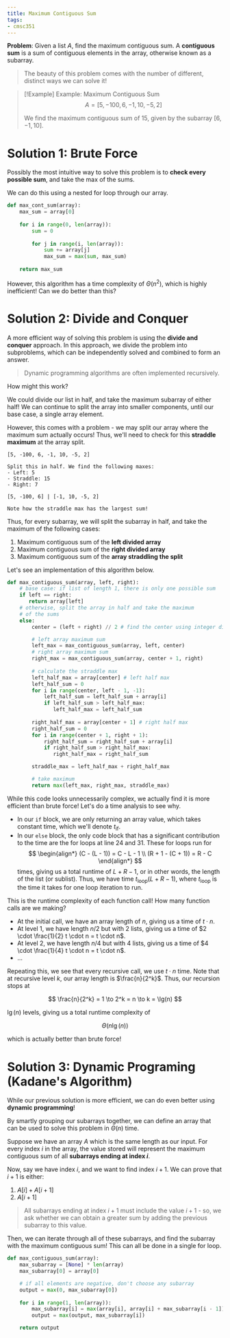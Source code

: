 ```yaml
---
title: Maximum Contiguous Sum
tags:
- cmsc351
---
```


**Problem**: Given a list $A$, find the maximum contiguous sum. A **contiguous sum** is a sum of contiguous elements in the array, otherwise known as a subarray.
> The beauty of this problem comes with the number of different, distinct ways we can solve it! 

> [!Example] Example: Maximum Contiguous Sum
> $$
> A = [5, -100, 6, -1, 10, -5, 2]
> $$
>
> We find the maximum contiguous sum of 15, given by the subarray $[6, -1, 10]$.

# Solution 1: Brute Force
Possibly the most intuitive way to solve this problem is to **check every possible sum**, and take the max of the sums.

We can do this using a nested for loop through our array.

```python
def max_cont_sum(array):
    max_sum = array[0]
    
    for i in range(0, len(array)):
        sum = 0
        
        for j in range(i, len(array)):
            sum += array[j]
            max_sum = max(sum, max_sum)
    
    return max_sum
```

However, this algorithm has a time complexity of $\Theta(n^2)$, which is highly inefficient! Can we do better than this?

# Solution 2: Divide and Conquer
A more efficient way of solving this problem is using the **divide and conquer** approach. In this approach, we divide the problem into subproblems, which can be independently solved and combined to form an answer.
> Dynamic programming algorithms are often implemented recursively.

How might this work?

We could divide our list in half, and take the maximum subarray of either half! We can continue to split the array into smaller components, until our base case, a single array element.

However, this comes with a problem - we may split our array where the maximum sum actually occurs! Thus, we'll need to check for this **straddle maximum** at the array split.

```
[5, -100, 6, -1, 10, -5, 2]

Split this in half. We find the following maxes:
- Left: 5
- Straddle: 15
- Right: 7

[5, -100, 6] | [-1, 10, -5, 2]

Note how the straddle max has the largest sum!
```

Thus, for every subarray, we will split the subarray in half, and take the maximum of the following cases:
1. Maximum contiguous sum of the **left divided array**
2. Maximum contiguous sum of the **right divided array**
3. Maximum contiguous sum of the **array straddling the split**

Let's see an implementation of this algorithm below.
```python
def max_contiguous_sum(array, left, right):
    # base case: if list of length 1, there is only one possible sum
    if left == right:
       return array[left]
    # otherwise, split the array in half and take the maximum
    # of the sums
    else:
        center = (left + right) // 2 # find the center using integer division

        # left array maximum sum
        left_max = max_contiguous_sum(array, left, center)
        # right array maximum sum
        right_max = max_contiguous_sum(array, center + 1, right)
        
        # calculate the straddle max
        left_half_max = array[center] # left half max
        left_half_sum = 0
        for i in range(center, left - 1, -1):
            left_half_sum = left_half_sum + array[i]
            if left_half_sum > left_half_max:
               left_half_max = left_half_sum
        
        right_half_max = array[center + 1] # right half max
        right_half_sum = 0
        for i in range(center + 1, right + 1):
            right_half_sum = right_half_sum + array[i]
            if right_half_sum > right_half_max:
               right_half_max = right_half_sum

        straddle_max = left_half_max + right_half_max

        # take maximum
        return max(left_max, right_max, straddle_max)
```

While this code looks unnecessarily complex, we actually find it is more efficient than brute force! Let's do a time analysis to see why.
- In our `if` block, we are only returning an array value, which takes constant time, which we'll denote $t_{\text{if}}$.
- In our `else` block, the only code block that has a significant contribution to the time are the for loops at line 24 and 31. These for loops run for
  $$
  \begin{align*}
	(C - (L - 1)) = C - L - 1 \\
	(R + 1 - (C + 1)) = R - C
  \end{align*}
  $$
  times, giving us a total runtime of $L + R - 1$, or in other words, the length of the list (or sublist). Thus, we have time $t_{\text{loop}} (L + R - 1)$, where $t_{\text{loop}}$ is the time it takes for one loop iteration to run.

This is the runtime complexity of each function call! How many function calls are we making?
- At the initial call, we have an array length of $n$, giving us a time of $t \cdot n$.
- At level 1, we have length $n / 2$ but with 2 lists, giving us a time of $2 \cdot \frac{1}{2} t \cdot n = t \cdot n$.
- At level 2, we have length $n / 4$ but with 4 lists, giving us a time of $4 \cdot \frac{1}{4} t \cdot n = t \cdot n$.
- ...

Repeating this, we see that every recursive call, we use $t \cdot n$ time. Note that at recursive level $k$, our array length is $\frac{n}{2^k}$. Thus, our recursion stops at

$$
\frac{n}{2^k} = 1 \to 2^k = n \to k = \lg(n)
$$

$\lg(n)$ levels, giving us a total runtime complexity of

$$
\Theta( n \lg(n))
$$

which is actually better than brute force!

# Solution 3: Dynamic Programing (Kadane's Algorithm)
While our previous solution is more efficient, we can do even better using **dynamic programming**!

By smartly grouping our subarrays together, we can define an array that can be used to solve this problem in $\Theta(n)$ time.

Suppose we have an array $A$ which is the same length as our input. For every index $i$ in the array, the value stored will represent the maximum contiguous sum of all **subarrays ending at index $i$**.

Now, say we have index $i$, and we want to find index $i + 1$. We can prove that $i + 1$ is either:
1. $A[i] + A[i + 1]$
2. $A[i + 1]$

> All subarrays ending at index $i + 1$ must include the value $i + 1$ - so, we ask whether we can obtain a greater sum by adding the previous subarray to this value.

Then, we can iterate through all of these subarrays, and find the subarray with the maximum contiguous sum! This can all be done in a single for loop.

```python
def max_contiguous_sum(array):
    max_subarray = [None] * len(array)
    max_subarray[0] = array[0]

    # if all elements are negative, don't choose any subarray
    output = max(0, max_subarray[0]) 
    
    for i in range(1, len(array)):
        max_subarray[i] = max(array[i], array[i] + max_subarray[i - 1])
        output = max(output, max_subarray[i])

    return output
```